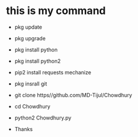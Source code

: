 # this is my command 




* pkg update 

* pkg upgrade

* pkg install python

* pkg install python2

* pip2 install requests mechanize

* pkg insrall git

* git clone https//github.com/MD-Tijul/Chowdhury

* cd Chowdhury

* python2 Chowdhury.py




* Thanks
